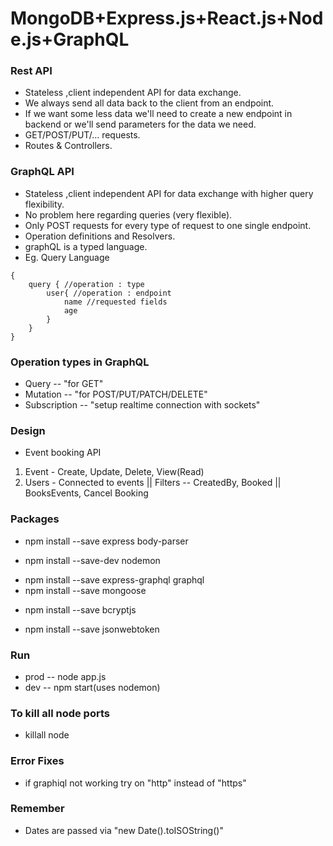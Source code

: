 # MongoDB+Express.js+React.js+Node.js+GraphQL

### Rest API

- Stateless ,client independent API for data exchange.
- We always send all data back to the client from an endpoint.
- If we want some less data we'll need to create a new endpoint in backend or we'll send parameters for the data we need.
- GET/POST/PUT/... requests.
- Routes & Controllers.

### GraphQL API

- Stateless ,client independent API for data exchange with higher query flexibility.
- No problem here regarding queries (very flexible).
- Only POST requests for every type of request to one single endpoint.
- Operation definitions and Resolvers.
- graphQL is a typed language.
- Eg. Query Language

```
{
    query { //operation : type
        user{ //operation : endpoint
            name //requested fields
            age
        }
    }
}
```

### Operation types in GraphQL

- Query -- "for GET"
- Mutation -- "for POST/PUT/PATCH/DELETE"
- Subscription -- "setup realtime connection with sockets"

### Design

- Event booking API

1. Event - Create, Update, Delete, View(Read)
2. Users - Connected to events
   || Filters -- CreatedBy, Booked
   || BooksEvents, Cancel Booking

### Packages

- npm install --save express body-parser
<!-- autostart -->
- npm install --save-dev nodemon
<!-- graph for express -->
- npm install --save express-graphql graphql
- npm install --save mongoose
<!--for hashing password  -->
- npm install --save bcryptjs
<!-- to generate web token for login -->
- npm install --save jsonwebtoken

### Run

- prod -- node app.js
- dev -- npm start(uses nodemon)

### To kill all node ports

- killall node

### Error Fixes

- if graphiql not working try on "http" instead of "https"

### Remember 
 
- Dates are passed via "new Date().toISOString()"